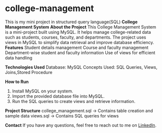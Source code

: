 # college-management
This is my mini project in structured query language(SQL)
**College Management System**
**About the Project**
This College Management System is a mini-project built using MySQL. It helps manage college-related data such as students, courses, faculty, and departments. The project uses views in MySQL to simplify data retrieval and improve database efficiency.
**Features**
Student details management
Course and faculty management
Department-wise student and faculty information
Use of views for efficient data handling

**Technologies Used**
Database: MySQL
Concepts Used: SQL Queries, Views, Joins,Stored Procedure

**How to Run**
1. Install MySQL on your system.
2. Import the provided database file into MySQL.
3. Run the SQL queries to create views and retrieve information.

**Project Structure**
college_management.sql → Contains table creation and sample data
views.sql → Contains SQL queries for views

**Contact**
If you have any questions, feel free to reach out to me on [LinkedIn](https://www.linkedin.com/in/kavitha-k-it1112).
